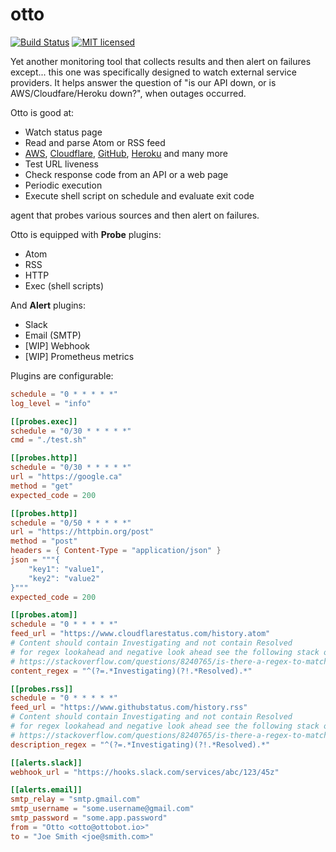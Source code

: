 # otto

[![Build Status][actions-badge]][actions-url]
[![MIT licensed][mit-badge]][mit-url]

[actions-badge]: https://github.com/waltzofpearls/otto/workflows/ci/badge.svg
[actions-url]: https://github.com/waltzofpearls/otto/actions?query=workflow%3Aci+branch%3Amain
[mit-badge]: https://img.shields.io/badge/license-Apache%202-blue.svg
[mit-url]: https://github.com/waltzofpearls/otto/blob/main/LICENSE

Yet another monitoring tool that collects results and then alert on failures except... this one
was specifically designed to watch external service providers. It helps answer the question of
"is our API down, or is AWS/Cloudfare/Heroku down?", when outages occurred.

Otto is good at:

- Watch status page
 - Read and parse Atom or RSS feed
 - [AWS][aws-status], [Cloudflare][cloudflare-status], [GitHub][github-status],
   [Heroku][heroku-status] and many more
- Test URL liveness
 - Check response code from an API or a web page
- Periodic execution
 - Execute shell script on schedule and evaluate exit code

[aws-status]: https://status.aws.amazon.com/
[cloudflare-status]: https://www.cloudflarestatus.com/
[github-status]: https://www.githubstatus.com/
[heroku-status]: https://status.heroku.com/

agent that probes various sources and then alert on failures.

Otto is equipped with **Probe** plugins:

- Atom
- RSS
- HTTP
- Exec (shell scripts)

And **Alert** plugins:

- Slack
- Email (SMTP)
- [WIP] Webhook
- [WIP] Prometheus metrics

Plugins are configurable:

```toml
schedule = "0 * * * * *"
log_level = "info"

[[probes.exec]]
schedule = "0/30 * * * * *"
cmd = "./test.sh"

[[probes.http]]
schedule = "0/30 * * * * *"
url = "https://google.ca"
method = "get"
expected_code = 200

[[probes.http]]
schedule = "0/50 * * * * *"
url = "https://httpbin.org/post"
method = "post"
headers = { Content-Type = "application/json" }
json = """{
    "key1": "value1",
    "key2": "value2"
}"""
expected_code = 200

[[probes.atom]]
schedule = "0 * * * * *"
feed_url = "https://www.cloudflarestatus.com/history.atom"
# Content should contain Investigating and not contain Resolved
# for regex lookahead and negative look ahead see the following stack overflow answer
# https://stackoverflow.com/questions/8240765/is-there-a-regex-to-match-a-string-that-contains-a-but-does-not-contain-b
content_regex = "^(?=.*Investigating)(?!.*Resolved).*"

[[probes.rss]]
schedule = "0 * * * * *"
feed_url = "https://www.githubstatus.com/history.rss"
# Content should contain Investigating and not contain Resolved
# for regex lookahead and negative look ahead see the following stack overflow answer
# https://stackoverflow.com/questions/8240765/is-there-a-regex-to-match-a-string-that-contains-a-but-does-not-contain-b
description_regex = "^(?=.*Investigating)(?!.*Resolved).*"

[[alerts.slack]]
webhook_url = "https://hooks.slack.com/services/abc/123/45z"

[[alerts.email]]
smtp_relay = "smtp.gmail.com"
smtp_username = "some.username@gmail.com"
smtp_password = "some.app.password"
from = "Otto <otto@ottobot.io>"
to = "Joe Smith <joe@smith.com>"
```
